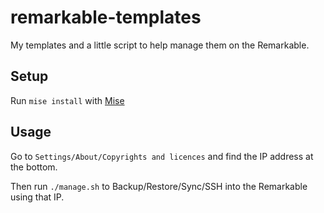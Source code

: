 # remarkable-templates

My templates and a little script to help manage them on the Remarkable.

## Setup

Run `mise install` with [Mise](https://mise.jdx.dev/)

## Usage

Go to `Settings/About/Copyrights and licences` and find the IP address at the bottom.

Then run `./manage.sh` to Backup/Restore/Sync/SSH into the Remarkable using that IP.